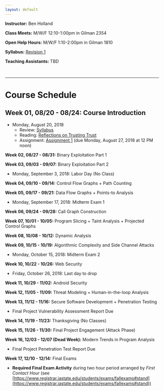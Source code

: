 ```yaml
---
layout: default
---
```


**Instructor:** Ben Holland 

**Class Meets:** M/W/F 12:10-1:00pm in Gilman 2354

**Open Help Hours:** M/W/F 1:10-2:00pm in Gilman 1810

**Syllabus:** [Revision 1](/resources/SE421_Fall_2018_Syllabus.pdf)

**Teaching Assistants:** TBD

<br />

---

# Course Schedule

## Week 01, 08/20 - 08/24: Course Introduction

- Monday, August 20, 2018
   - Review: [Syllabus](/resources/SE421_Fall_2018_Syllabus.pdf)
   - Reading: [Reflections on Trusting Trust](/resources/readings/p761-thompson.pdf)
   - Assignment: [Assignment 1](#) (due Monday, August 27, 2018 at 12 PM noon)

**Week 02, 08/27 - 08/31:** Binary Exploitation Part 1

**Week 03, 09/03 - 09/07:** Binary Exploitation Part 2

- Monday, September 3, 2018: Labor Day (No Class)

**Week 04, 09/10 - 09/14:** Control Flow Graphs + Path Counting

**Week 05, 09/17 - 09/21:** Data Flow Graphs + Points-to Analysis

- Monday, September 17, 2018: Midterm Exam 1

**Week 06, 09/24 - 09/28:** Call Graph Construction

**Week 07, 10/01 - 10/05:** Program Slicing + Taint Analysis + Projected Control Graphs

**Week 08, 10/08 - 10/12:** Dynamic Analysis

**Week 09, 10/15 - 10/19:** Algorithmic Complexity and Side Channel Attacks

- Monday, October 15, 2018: Midterm Exam 2

**Week 10, 10/22 - 10/26:** Web Security

- Friday, October 26, 2018: Last day to drop

**Week 11, 10/29 - 11/02:** Android Security

**Week 12, 11/05 - 11/09:** Threat Modeling + Human-in-the-loop Analysis

**Week 13, 11/12 - 11/16:** Secure Software Development + Penetration Testing

- Final Project Vulnerability Assessment Report Due

**Week 14, 11/19 - 11/23:** Thanksgiving (No Classes)

**Week 15, 11/26 - 11/30:** Final Project Engagement (Attack Phase)

**Week 16, 12/03 - 12/07 (Dead Week):** Modern Trends in Program Analysis

- Final Project Penetration Test Report Due

**Week 17, 12/10 - 12/14:** Final Exams
- **Required Final Exam Activity** during two hour period arranged by *First Contact Hour* (see [https://www.registrar.iastate.edu/students/exams/fallexams#stand](https://www.registrar.iastate.edu/students/exams/fallexams#stand))